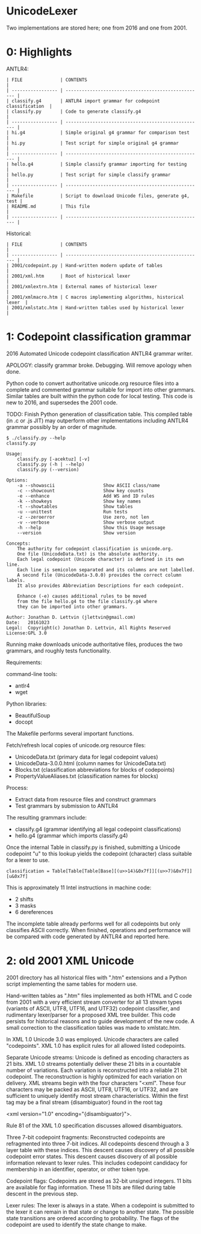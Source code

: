 UnicodeLexer
============

Two implementations are stored here;
one from 2016 and one from 2001.

0: Highlights
=============
ANTLR4:
```
| FILE              | CONTENTS                                            |
| ----------------- | --------------------------------------------------- |
| classify.g4       | ANTLR4 import grammar for codepoint classification  |
| classify.py       | Code to generate classify.g4                        |
| ----------------- | --------------------------------------------------- |
| hi.g4             | Simple original g4 grammar for comparison test      |
| hi.py             | Test script for simple original g4 grammar          |
| ----------------- | --------------------------------------------------- |
| hello.g4          | Simple classify grammar importing for testing       |
| hello.py          | Test script for simple classify grammar             |
| ----------------- | --------------------------------------------------- |
| Makefile          | Script to download Unicode files, generate g4, test |
| README.md         | This file                                           |
| ----------------- | --------------------------------------------------- |
```

Historical:
```
| FILE              | CONTENTS                                            |
| ----------------- | --------------------------------------------------- |
| 2001/codepoint.py | Hand-written modern update of tables                |
| 2001/xml.htm      | Root of historical lexer                            |
| 2001/xmlextrn.htm | External names of historical lexer                  |
| 2001/xmlmacro.htm | C macros implementing algorithms, historical lexer  |
| 2001/xmlstatc.htm | Hand-written tables used by historical lexer        |
```

1: Codepoint classification grammar
===================================
2016 Automated Unicode codepoint classification ANTLR4 grammar writer.

APOLOGY: classify grammar broke.  Debugging.  Will remove apology when done.

Python code to convert authoritative unicode.org resource files into
a complete and commented grammar suitable for import into other grammars.
Similar tables are built within the python code for local testing.
This code is new to 2016, and supersedes the 2001 code.

TODO: Finish Python generation of classification table.
This compiled table (in .c or .js JIT) may outperform
other implementations including ANTLR4 grammar
possibly by an order of magnitude.

```
$ ./classify.py --help
classify.py

Usage:
    classify.py [-acektuz] [-v]
    classify.py (-h | --help)
    classify.py (--version)

Options:
    -a --showascii                  Show ASCII class/name
    -c --showcount                  Show key counts
    -e --enhance                    Add WS and ID rules
    -k --showkeys                   Show key names
    -t --showtables                 Show tables
    -u --unittest                   Run tests
    -z --zeroerror                  Use zero, not len
    -v --verbose                    Show verbose output
    -h --help                       Show this Usage message
    --version                       Show version

Concepts:
    The authority for codepoint classification is unicode.org.
    One file (UnicodeData.txt) is the absolute authority.
    Each legal codepoint (Unicode character) is defined in its own line.
    Each line is semicolon separated and its columns are not labelled.
    A second file (UnicodeData-3.0.0) provides the correct column labels.
    It also provides Abbreviation Descriptions for each codepoint.

    Enhance (-e) causes additional rules to be moved
    from the file hello.g4 to the file classify.g4 where
    they can be imported into other grammars.

Author: Jonathan D. Lettvin (jlettvin@gmail.com)
Date:   20161023 
Legal:  Copyright(c) Jonathan D. Lettvin, All Rights Reserved
License:GPL 3.0
```

Running make downloads unicode authoritative files,
produces the two grammars, and roughly tests functionality.

Requirements:

command-line tools:
* antlr4
* wget

Python libraries:
* BeautifulSoup
* docopt

The Makefile performs several important functions.

Fetch/refresh local copies of unicode.org resource files:
* UnicodeData.txt (primary data for legal codepoint values)
* UnicodeData-3.0.0.html (column names for UnicodeData.txt)
* Blocks.txt (classification abbreviations for blocks of codepoints)
* PropertyValueAliases.txt (classification names for blocks)

Process:
* Extract data from resource files and construct grammars
* Test grammars by submission to ANTLR4

The resulting grammars include:
* classify.g4 (grammar identifying all legal codepoint classifications)
* hello.g4 (grammar which imports classify.g4)

Once the internal Table in classify.py is finished,
submitting a Unicode codepoint "u" to this lookup
yields the codepoint (character) class suitable for a lexer to use.
```
classification = Table[Table[Table[Base][(u>>14)&0x7f]][(u>>7)&0x7f]][u&0x7f]
```
This is approximately 11 Intel instructions in machine code:
* 2 shifts
* 3 masks
* 6 dereferences

The incomplete table already performs well for all codepoints
but only classifies ASCII correctly.
When finished, operations and performance will be compared with
code generated by ANTLR4 and reported here.

2: old 2001 XML Unicode
=======================
2001 directory has all historical files with ".htm" extensions
and a Python script implementing the same tables for modern use.

Hand-written tables as ".htm" files
implemented as both HTML and C code
from 2001 with a very efficient
stream converter for all 13 stream types
(variants of ASCII, UTF8, UTF16, and UTF32)
codepoint classifier, and rudimentary
lexer/parser for a proposed XML tree builder.
This code persists for historical reasons
and to guide development of the new code.
A small correction to the classification tables
was made to xmlstatc.htm.

In XML 1.0 Unicode 3.0 was employed. Unicode characters are called "codepoints".
XML 1.0 has explicit rules for all allowed listed codepoints.

Separate Unicode streams:
Unicode is defined as encoding characters as 21 bits.
XML 1.0 streams potentially deliver these 21 bits in a countable number of variations.
Each variation is reconstructed into a reliable 21 bit codepoint.
The reconstruction is highly optimized for each variation on delivery.
XML streams begin with the four characters "&lt;xml".
These four characters may be packed as ASCII, UTF8, UTF16, or UTF32,
and are sufficient to uniquely identify most stream characteristics.
Within the first tag may be a final stream {disambiguator}
found in the root tag

  &lt;xml version="1.0" encoding="{disambiguator}"&gt;.

Rule 81 of the XML 1.0 specification discusses allowed disambiguators.

Three 7-bit codepoint fragments:
Reconstructed codepoints are refragmented into three 7-bit indices.
All codepoints descend through a 3 layer table with these indices.
This descent causes discovery of all possible codepoint error states.
This descent causes discovery of all possible information relevant to lexer rules.
This includes codepoint candidacy for membership in an identifier, operator, or other token type.

Codepoint flags:
Codepoints are stored as 32-bit unsigned integers.
11 bits are available for flag information.
These 11 bits are filled during table descent in the previous step.

Lexer rules:
The lexer is always in a state.
When a codepoint is submitted to the lexer it can remain in that state or change to another state.
The possible state transitions are ordered according to probability.
The flags of the codepoint are used to identify the state change to make.
